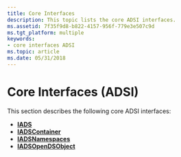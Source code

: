 ```yaml
---
title: Core Interfaces
description: This topic lists the core ADSI interfaces.
ms.assetid: 7f35f9d8-b822-4157-956f-779e3e507c9d
ms.tgt_platform: multiple
keywords:
- core interfaces ADSI
ms.topic: article
ms.date: 05/31/2018
---
```


# Core Interfaces (ADSI)

This section describes the following core ADSI interfaces:

-   [**IADS**](/windows/desktop/api/Iads/nn-iads-iads)
-   [**IADSContainer**](/windows/desktop/api/Iads/nn-iads-iadscontainer)
-   [**IADSNamespaces**](/windows/desktop/api/Iads/nn-iads-iadsnamespaces)
-   [**IADSOpenDSObject**](/windows/desktop/api/Iads/nn-iads-iadsopendsobject)

 

 





